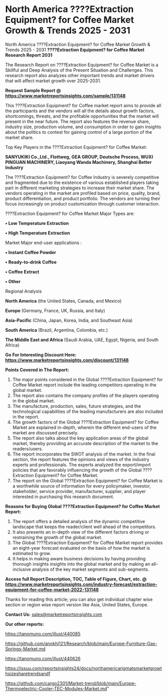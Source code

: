 # North America ????Extraction Equipment? for Coffee Market Growth & Trends 2025 - 2031
North America ????Extraction Equipment? for Coffee Market Growth & Trends 2025 - 2031
<strong>????Extraction Equipment? for Coffee Market Research Report 2031</strong>

The Research Report on ????Extraction Equipment? for Coffee Market is a Skillful and Deep Analysis of the Present Situation and Challenges. This research report also analyzes other important trends and market drivers that will affect market growth over 2025-2031.

<strong>Request Sample Report @ <a href=https://www.marketreportsinsights.com/sample/131148>https://www.marketreportsinsights.com/sample/131148</a></strong>

This ????Extraction Equipment? for Coffee market report aims to provide all the participants and the vendors will all the details about growth factors, shortcomings, threats, and the profitable opportunities that the market will present in the near future. The report also features the revenue share, industry size, production volume, and consumption in order to gain insights about the politics to contest for gaining control of a large portion of the market share.

Top Key Players in the ????Extraction Equipment? for Coffee Market:

<strong>SANYUKIKI Co.,Ltd., Flottweg, GEA GROUP, Deutsche Process, WUXI PINGUAN MACHINERY, Liaoyang Wanda Machinery, Shanghai Better Industry</strong>

The ????Extraction Equipment? for Coffee Industry is severely competitive and fragmented due to the existence of various established players taking part in different marketing strategies to increase their market share. The vendors operating in the market are profiled based on price, quality, brand, product differentiation, and product portfolio. The vendors are turning their focus increasingly on product customization through customer interaction.

????Extraction Equipment? for Coffee Market Major Types are:

<strong>• Low Temperature Extraction

• High Temperature Extraction</strong>

Market Major end-user applications :

<strong>• Instant Coffee Powder

• Ready-to-drink Coffee

• Coffee Extract

• Other</strong>

Regional Analysis

</u><strong><b>North America</b></strong> (the United States, Canada, and Mexico)

<strong><b>Europe </b></strong>(Germany, France, UK, Russia, and Italy)

<strong><b>Asia-Pacific</b></strong> (China, Japan, Korea, India, and Southeast Asia)

<strong><b>South America</b></strong> (Brazil, Argentina, Colombia, etc.)

<strong><b>The Middle East and Africa</b></strong> (Saudi Arabia, UAE, Egypt, Nigeria, and South Africa)

<strong>Go For Interesting Discount Here: <a href=https://www.marketreportsinsights.com/discount/131148>https://www.marketreportsinsights.com/discount/131148</a></strong>

<strong>Points Covered in The Report:</strong>
<ol>
  <li>The major points considered in the Global ????Extraction Equipment? for Coffee Market report include the leading competitors operating in the global market.</li>
  <li>The report also contains the company profiles of the players operating in the global market.</li>
  <li>The manufacture, production, sales, future strategies, and the technological capabilities of the leading manufacturers are also included in the report.</li>
  <li>The growth factors of the Global ????Extraction Equipment? for Coffee Market are explained in-depth, wherein the different end-users of the market are discussed precisely.</li>
  <li>The report also talks about the key application areas of the global market, thereby providing an accurate description of the market to the readers/users.</li>
  <li>The report incorporates the SWOT analysis of the market. In the final section, the report features the opinions and views of the industry experts and professionals. The experts analyzed the export/import policies that are favorably influencing the growth of the Global ????Extraction Equipment? for Coffee Market.</li>
  <li>The report on the Global ????Extraction Equipment? for Coffee Market is a worthwhile source of information for every policymaker, investor, stakeholder, service provider, manufacturer, supplier, and player interested in purchasing this research document.</li>
</ol>
<strong>Reasons for Buying Global ????Extraction Equipment? for Coffee Market Report:</strong>

<ol>
  <li>The report offers a detailed analysis of the dynamic competitive landscape that keeps the reader/client well ahead of the competitors.</li>
  <li>It also presents an in-depth view of the different factors driving or restraining the growth of the global market.</li>
  <li>The Global ????Extraction Equipment? for Coffee Market report provides an eight-year forecast evaluated on the basis of how the market is estimated to grow.</li>
  <li>It helps in making aware business decisions by having providing thorough insights insights into the global market and by making an all-inclusive analysis of the key market segments and sub-segments.</li>
</ol>
<strong>Access full Report Description, TOC, Table of Figure, Chart, etc. @ <a href=https://www.marketreportsinsights.com/industry-forecast/extraction-equipment-for-coffee-market-2022-131148>https://www.marketreportsinsights.com/industry-forecast/extraction-equipment-for-coffee-market-2022-131148</a></strong>


Thanks for reading this article; you can also get individual chapter wise section or region wise report version like Asia, United States, Europe.

<strong>Contact Us:</strong>
sales@marketreportsinsights.com

<strong>Our other reports:</strong>

<a href=https://tanomuno.com/illust/440085>https://tanomuno.com/illust/440085</a>

<a href=https://github.com/anokhi121/Research/blob/main/Europe-Furniture-Gas-Springs-Market.md>https://github.com/anokhi121/Research/blob/main/Europe-Furniture-Gas-Springs-Market.md</a>

<a href=https://tanomuno.com/illust/440626>https://tanomuno.com/illust/440626</a>

<a href=https://issuu.com/reportsinsights24/docs/northamericarigmatsmarketgrowthsizesharetrendsandf>https://issuu.com/reportsinsights24/docs/northamericarigmatsmarketgrowthsizesharetrendsandf</a>

<a href=https://github.com/cargo2301/Market-trend/blob/main/Europe-Thermoelectric-Cooler-TEC-Modules-Market.md>https://github.com/cargo2301/Market-trend/blob/main/Europe-Thermoelectric-Cooler-TEC-Modules-Market.md</a>"
